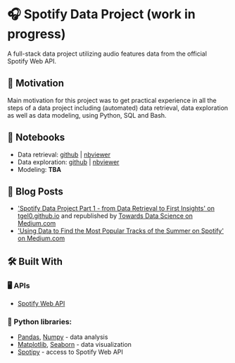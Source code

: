 # 🎧 Spotify Data Project (work in progress)

A full-stack data project utilizing audio features data from the official Spotify Web API.

## 🌱 Motivation

Main motivation for this project was to get practical experience in all the steps of a data project including (automated) data retrieval, data exploration as well as data modeling, using Python, SQL and Bash.

## 📓 Notebooks

* Data retrieval: [github](https://github.com/tgel0/spotify-data/blob/master/notebooks/SpotifyDataRetrieval.ipynb) | [nbviewer](http://nbviewer.jupyter.org/github/tgel0/spotify-data/blob/master/notebooks/SpotifyDataRetrieval.ipynb)
* Data exploration: [github](https://github.com/tgel0/spotify-data/blob/master/notebooks/SpotifyDataExploPopularity.ipynb) | [nbviewer](http://nbviewer.jupyter.org/github/tgel0/spotify-data/blob/master/notebooks/SpotifyDataExploPopularity.ipynb)
* Modeling: **TBA**

## 📝 Blog Posts

+ ['Spotify Data Project Part 1 - from Data Retrieval to First Insights' on tgel0.github.io](https://tgel0.github.io/blog/spotify-data-project-part-1-from-data-retrieval-to-first-insights/) and republished by [Towards Data Science on Medium.com](https://towardsdatascience.com/spotify-data-project-part-1-from-data-retrieval-to-first-insights-f5f819f8e1c3)
+ ['Using Data to Find the Most Popular Tracks of the Summer on Spotify' on Medium.com](https://medium.com/@tgel0/kiki-do-you-analyze-me-using-data-to-find-the-most-popular-tracks-of-the-summer-on-spotify-67ba8ef5773c)

## 🛠️ Built With

### 🖥️ APIs

+ [Spotify Web API](https://developer.spotify.com/documentation/web-api/)

### 🐍 Python libraries:

* [Pandas](http://pandas.pydata.org/), [Numpy](http://www.numpy.org/) - data analysis
* [Matplotlib](https://matplotlib.org/), [Seaborn](https://seaborn.pydata.org/) - data visualization
* [Spotipy](https://spotipy.readthedocs.io/) - access to Spotify Web API
